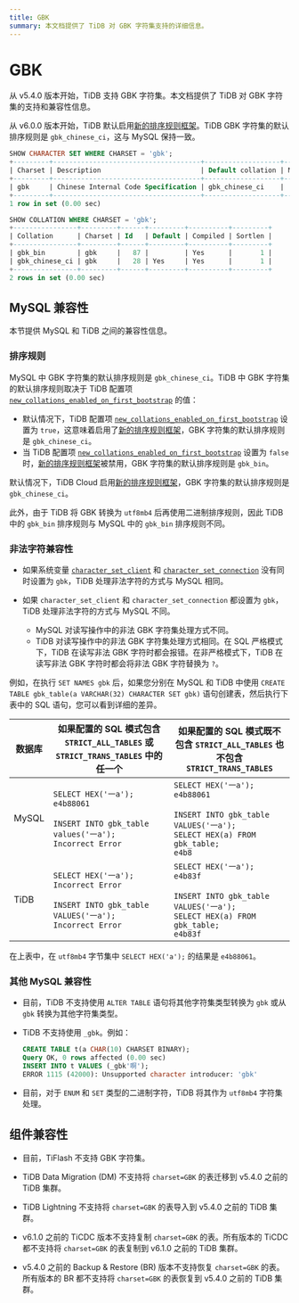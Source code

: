 ```yaml
---
title: GBK
summary: 本文档提供了 TiDB 对 GBK 字符集支持的详细信息。
---
```


# GBK

从 v5.4.0 版本开始，TiDB 支持 GBK 字符集。本文档提供了 TiDB 对 GBK 字符集的支持和兼容性信息。

从 v6.0.0 版本开始，TiDB 默认启用[新的排序规则框架](/character-set-and-collation.md#new-framework-for-collations)。TiDB GBK 字符集的默认排序规则是 `gbk_chinese_ci`，这与 MySQL 保持一致。

```sql
SHOW CHARACTER SET WHERE CHARSET = 'gbk';
+---------+-------------------------------------+-------------------+--------+
| Charset | Description                         | Default collation | Maxlen |
+---------+-------------------------------------+-------------------+--------+
| gbk     | Chinese Internal Code Specification | gbk_chinese_ci    |      2 |
+---------+-------------------------------------+-------------------+--------+
1 row in set (0.00 sec)

SHOW COLLATION WHERE CHARSET = 'gbk';
+----------------+---------+------+---------+----------+---------+
| Collation      | Charset | Id   | Default | Compiled | Sortlen |
+----------------+---------+------+---------+----------+---------+
| gbk_bin        | gbk     |   87 |         | Yes      |       1 |
| gbk_chinese_ci | gbk     |   28 | Yes     | Yes      |       1 |
+----------------+---------+------+---------+----------+---------+
2 rows in set (0.00 sec)
```

## MySQL 兼容性

本节提供 MySQL 和 TiDB 之间的兼容性信息。

### 排序规则

<CustomContent platform="tidb">

MySQL 中 GBK 字符集的默认排序规则是 `gbk_chinese_ci`。TiDB 中 GBK 字符集的默认排序规则取决于 TiDB 配置项 [`new_collations_enabled_on_first_bootstrap`](/tidb-configuration-file.md#new_collations_enabled_on_first_bootstrap) 的值：

- 默认情况下，TiDB 配置项 [`new_collations_enabled_on_first_bootstrap`](/tidb-configuration-file.md#new_collations_enabled_on_first_bootstrap) 设置为 `true`，这意味着启用了[新的排序规则框架](/character-set-and-collation.md#new-framework-for-collations)，GBK 字符集的默认排序规则是 `gbk_chinese_ci`。
- 当 TiDB 配置项 [`new_collations_enabled_on_first_bootstrap`](/tidb-configuration-file.md#new_collations_enabled_on_first_bootstrap) 设置为 `false` 时，[新的排序规则框架](/character-set-and-collation.md#new-framework-for-collations)被禁用，GBK 字符集的默认排序规则是 `gbk_bin`。

</CustomContent>

<CustomContent platform="tidb-cloud">

默认情况下，TiDB Cloud 启用[新的排序规则框架](/character-set-and-collation.md#new-framework-for-collations)，GBK 字符集的默认排序规则是 `gbk_chinese_ci`。

</CustomContent>

此外，由于 TiDB 将 GBK 转换为 `utf8mb4` 后再使用二进制排序规则，因此 TiDB 中的 `gbk_bin` 排序规则与 MySQL 中的 `gbk_bin` 排序规则不同。

### 非法字符兼容性

* 如果系统变量 [`character_set_client`](/system-variables.md#character_set_client) 和 [`character_set_connection`](/system-variables.md#character_set_connection) 没有同时设置为 `gbk`，TiDB 处理非法字符的方式与 MySQL 相同。
* 如果 `character_set_client` 和 `character_set_connection` 都设置为 `gbk`，TiDB 处理非法字符的方式与 MySQL 不同。

    - MySQL 对读写操作中的非法 GBK 字符集处理方式不同。
    - TiDB 对读写操作中的非法 GBK 字符集处理方式相同。在 SQL 严格模式下，TiDB 在读写非法 GBK 字符时都会报错。在非严格模式下，TiDB 在读写非法 GBK 字符时都会将非法 GBK 字符替换为 `?`。

例如，在执行 `SET NAMES gbk` 后，如果您分别在 MySQL 和 TiDB 中使用 `CREATE TABLE gbk_table(a VARCHAR(32) CHARACTER SET gbk)` 语句创建表，然后执行下表中的 SQL 语句，您可以看到详细的差异。

| 数据库    | 如果配置的 SQL 模式包含 `STRICT_ALL_TABLES` 或 `STRICT_TRANS_TABLES` 中的任一个                                               | 如果配置的 SQL 模式既不包含 `STRICT_ALL_TABLES` 也不包含 `STRICT_TRANS_TABLES`                                                                     |
|-------|-------------------------------------------------------------------------------------------------------------------|------------------------------------------------------------------------------------------------------------------------------------|
| MySQL | `SELECT HEX('一a');` <br /> `e4b88061`<br /><br />`INSERT INTO gbk_table values('一a');`<br /> `Incorrect Error`       | `SELECT HEX('一a');` <br /> `e4b88061`<br /><br />`INSERT INTO gbk_table VALUES('一a');`<br />`SELECT HEX(a) FROM gbk_table;`<br /> `e4b8` |
| TiDB  | `SELECT HEX('一a');` <br /> `Incorrect Error`<br /><br />`INSERT INTO gbk_table VALUES('一a');`<br /> `Incorrect Error` | `SELECT HEX('一a');` <br /> `e4b83f`<br /><br />`INSERT INTO gbk_table VALUES('一a');`<br />`SELECT HEX(a) FROM gbk_table;`<br /> `e4b83f`  |

在上表中，在 `utf8mb4` 字节集中 `SELECT HEX('a');` 的结果是 `e4b88061`。

### 其他 MySQL 兼容性

- 目前，TiDB 不支持使用 `ALTER TABLE` 语句将其他字符集类型转换为 `gbk` 或从 `gbk` 转换为其他字符集类型。

* TiDB 不支持使用 `_gbk`。例如：

  ```sql
  CREATE TABLE t(a CHAR(10) CHARSET BINARY);
  Query OK, 0 rows affected (0.00 sec)
  INSERT INTO t VALUES (_gbk'啊');
  ERROR 1115 (42000): Unsupported character introducer: 'gbk'
  ```

- 目前，对于 `ENUM` 和 `SET` 类型的二进制字符，TiDB 将其作为 `utf8mb4` 字符集处理。

## 组件兼容性

- 目前，TiFlash 不支持 GBK 字符集。

- TiDB Data Migration (DM) 不支持将 `charset=GBK` 的表迁移到 v5.4.0 之前的 TiDB 集群。

- TiDB Lightning 不支持将 `charset=GBK` 的表导入到 v5.4.0 之前的 TiDB 集群。

- v6.1.0 之前的 TiCDC 版本不支持复制 `charset=GBK` 的表。所有版本的 TiCDC 都不支持将 `charset=GBK` 的表复制到 v6.1.0 之前的 TiDB 集群。

- v5.4.0 之前的 Backup & Restore (BR) 版本不支持恢复 `charset=GBK` 的表。所有版本的 BR 都不支持将 `charset=GBK` 的表恢复到 v5.4.0 之前的 TiDB 集群。
